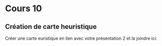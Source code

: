 # Cours 10
## Création de carte heuristique
Créer une carte euristique en lien avec votre présentation 2 et la joindre ici: 


